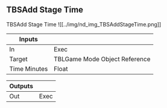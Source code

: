 ## TBSAdd Stage Time
TBSAdd Stage Time
![[../img/nd_img_TBSAddStageTime.png]]

|Inputs||
|--|--|
| In | Exec |
| Target | TBLGame Mode Object Reference |
| Time Minutes | Float |

|Outputs||
|--|--|
| Out | Exec |

